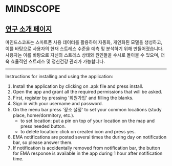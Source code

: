 # MINDSCOPE

## [연구 소개 페이지](https://haesookim.info/MindScope/)
마인드스코프는 스마트폰 사용 데이터를 활용하여 자동화, 개인화된 모델을 생성하고, 이를 바탕으로 사용자의 현재 스트레스 수준을 예측 및 분석하기 위해 만들어졌습니다.
사용자는 이를 바탕으로 자신의 스트레스 상태와 원인들을 수시로 돌아볼 수 있으며, 더욱 효율적인 스트레스 및 정신건강 관리가 가능합니다.


---

Instructions for installing and using the application:

1.  Install the application by clicking on .apk file and press install.
2.  Open the app and grant all the required permissions that will be asked.
3.  First, register by pressing '회원가입' and filling the blanks.
4.  Sign in with your username and password.
5.  On the menu bar press '장소 설정' to set your common locations (study place, home/dormitory, etc.).
    -  to set location: put a pin on top of your location on the map and press needed button.
    -  to delete location: click on created icon and press yes. 
6.  EMA notifications are posted several times the during day on notification bar, so please answer them.
7.  If notification is accidentally removed from notification bar, the button for EMA response is available in the app during 1 hour after notification time.
